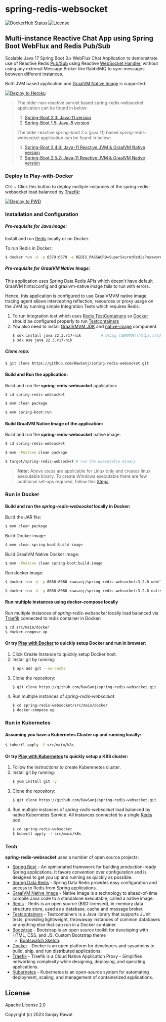 # spring-redis-websocket

[![DockerHub Status](https://github.com/RawSanj/spring-redis-websocket/workflows/DockerHub/badge.svg)](https://github.com/RawSanj/spring-redis-websocket/actions?query=workflow%3ADockerHub) [![License](https://img.shields.io/badge/license-Apache%202-blue?style=flat-square&logo=appveyor)](https://github.com/RawSanj/spring-redis-websocket/blob/master/LICENSE)

## Multi-instance Reactive Chat App using Spring Boot WebFlux and Redis Pub/Sub

Scalable Java 17 Spring Boot 3.x WebFlux Chat Application to demonstrate use of Reactive Redis [Pub/Sub] using
Reactive [WebSocket Handler], without using any external Message Broker like RabbitMQ to sync messages between different
instances.

Both JVM based application and [GraalVM Native Image] is supported.

[![Deploy to Heroku](https://www.herokucdn.com/deploy/button.png)](https://heroku.com/deploy/?template=https://github.com/RawSanj/spring-redis-websocket/tree/spring-boot-web-2.3)

> The older non-reactive servlet based spring-redis-websocket application can be found in below:
>1. [Spring-Boot 2.3: Java-11 version](https://github.com/RawSanj/spring-redis-websocket/tree/spring-boot-web-2.3)
>2. [Spring-Boot 1.5: Java-8 version](https://github.com/RawSanj/spring-redis-websocket/tree/spring-boot-1.5.x)

> The older reactive spring-boot 2.x (java 11) based spring-redis-websocket application can be found in below:
>1. [Spring-Boot 2.4.6: Java-11 Reactive JVM & GraalVM Native version](https://github.com/RawSanj/spring-redis-websocket/tree/spring-boot-webflux-graal-native-2.4.6)
>2. [Spring-Boot 2.5.2: Java-11 Reactive JVM & GraalVM Native version](https://github.com/RawSanj/spring-redis-websocket/tree/spring-boot-webflux-graal-native-2.5.2)

### Deploy to Play-with-Docker

Ctrl + Click this button to deploy multiple instances of the spring-redis-websocket load balanced by [Traefik]:

[![Deploy to PWD](deploy-to-pwd.png)](https://labs.play-with-docker.com/?stack=https://raw.githubusercontent.com/RawSanj/spring-redis-websocket/master/src/main/docker/docker-compose.yml)

### Installation and Configuration

##### Pre-requisite for Java Image:
Install and run [Redis] locally or on Docker.

To run Redis in Docker:
```sh
$ docker run -d -p 6379:6379 -e REDIS_PASSWORD=SuperSecretRedisPassword bitnami/redis:7.2.3
```

##### Pre-requisite for GraalVM Native Image:
This application uses Spring Data Redis APIs which doesn't have default GraalVM hints/config and graalvm-native image fails to run with errors.

Hence, this application is configured to use GraalVMVM native image tracing agent allows intercepting reflection, resources or proxy usage on the JVM by running simple Integration Tests which requires Redis.

1. To run integration test which uses [Redis TestContainers](https://www.testcontainers.org/supported_docker_environment) so [Docker] should be configured properly to run [Testcontainers]
2. You also need to install [GraalVMVM JDK](https://github.com/graalvm/graalvm-ce-builds/releases/tag/vm-22.3.0) and [native-image](https://www.graalvm.org/reference-manual/native-image) component:
   ```sh
   $ sdk install java 22.3.r17-nik         # Using [SDKMAN](https://sdkman.io/jdks) install GraalVMVM distribution of JDK
   $ sdk use java 22.3.r17-nik
   ```

##### Clone repo:
```sh
$ git clone https://github.com/RawSanj/spring-redis-websocket.git
```

#### Build and Run the application:

Build and run the **spring-redis-websocket** application:
```sh
$ cd spring-redis-websocket

$ mvn clean package

$ mvn spring-boot:run
```

#### Build GraalVM Native Image of the application:

Build and run the **spring-redis-websocket** native image:
```sh
$ cd spring-redis-websocket

$ mvn -Pnative clean package

$ target/spring-redis-websocket # run the executable binary
```

> **Note:** Above steps are applicable for Linux only and creates linux executable binary. To create Windows executable there are few additional set-ups required, follow this [Steps](https://www.graalvm.org/docs/getting-started/windows).

### Run in Docker

#### Build and run the *spring-redis-websocket* locally in Docker:

Build the JAR file:

```sh
$ mvn clean package
```

Build Docker image:

```sh
$ mvn clean spring-boot:build-image
```

Build GraalVM Native Docker image:

```sh
$ mvn -Pnative clean spring-boot:build-image
```

Run docker image:

```sh
$ docker run -d -p 8080:8080 rawsanj/spring-redis-websocket:3.2.0-webflux # JVM based Docker Image

$ docker run -d -p 8080:8080 rawsanj/spring-redis-websocket:3.2.0-native  # GraalVM Native Image based Docker Image
```

#### Run multiple instances using docker-compose locally

Run multiple instances of *spring-redis-websocket* locally load balanced via [Traefik] connected to redis container in Docker:

```sh
$ cd src/main/docker
$ docker-compose up
```

#### Or try [Play with Docker] to quickly setup Docker and run in browser:
1. Click Create Instance to quickly setup Docker host.
2. Install git by running: 
	```sh
	$ apk add git --no-cache
	```
3. Clone the repository:
	```sh
	$ git clone https://github.com/RawSanj/spring-redis-websocket.git
	```
4. Run multiple instances of *spring-redis-websocket*:
	```sh
	$ cd spring-redis-websocket/src/main/docker
	$ docker-compose up
	```

### Run in Kubernetes

#### Assuming you have a Kubernetes Cluster up and running locally:

```sh
$ kubectl apply -f src/main/k8s
```

#### Or try [Play with Kubernetes] to quickly setup a K8S cluster:
1. Follow the instructions to create Kuberenetes cluster.
2. Install git by running: 
	```sh
	$ yum install git -y
	```
3. Clone the repository:
	```sh
	$ git clone https://github.com/RawSanj/spring-redis-websocket.git
	```
4. Run multiple instances of *spring-redis-websocket* load balanced by native Kubernetes Service. All instances
   connected to a single [Redis] pod.
	```sh
	$ cd spring-redis-websocket
	$ kubectl apply -f src/main/k8s
	```
### Tech

**spring-redis-websocket** uses a number of open source projects:

* [Spring Boot] - An opinionated framework for building production-ready Spring applications. It favors convention over
  configuration and is designed to get you up and running as quickly as possible.
* [Spring Data Redis] - Spring Data Redis provides easy configuration and access to Redis from Spring applications.
* [GraalVM Native Image] - Native Image is a technology to ahead-of-time compile Java code to a standalone executable,
  called a native image.
* [Redis] - Redis is an open source (BSD licensed), in-memory data structure store, used as a database, cache and
  message broker.
* [Testcontainers] - Testcontainers is a Java library that supports JUnit tests, providing lightweight, throwaway
  instances of common databases or anything else that can run in a Docker container.
* [Bootstrap] - Bootstrap is an open source toolkit for developing with HTML, CSS, and JS. Custom Bootstrap theme
	- [Bootswatch Sketch].
* [Docker] - Docker is an open platform for developers and sysadmins to build, ship, and run distributed applications.
* [Traefik] - Traefik is a Cloud Native Application Proxy - Simplifies networking complexity while designing, deploying, and operating applications.
* [Kubernetes] - Kubernetes is an open-source system for automating deployment, scaling, and management of containerized
  applications.

License
----

Apache License 2.0

Copyright (c) 2023 Sanjay Rawat

[//]: #

[Spring Boot]:<https://projects.spring.io/spring-boot>

[Redis]: <https://redis.io>

[Runtime]: <https://github.com/kubeless/kubeless/blob/master/docs/runtimes.md#custom-runtime-alpha>

[Spring Data Redis]: <https://projects.spring.io/spring-data-redis>

[GraalVM Native Image]: <https://www.graalvm.org/reference-manual/native-image>

[Testcontainers]: <https://www.testcontainers.org>

[Bootstrap]: <https://getbootstrap.com>

[Bootswatch Sketch]: <https://bootswatch.com/sketchy>

[Docker]: <https://www.docker.com>

[Traefik]: <https://traefik.io/traefik>

[Kubernetes]: <https://kubernetes.io>

[Pub/Sub]: <https://redis.io/topics/pubsub>

[WebSocket Handler]: <https://docs.spring.io/spring/docs/current/spring-framework-reference/web-reactive.html#webflux-websockethandler>

[Play with Kubernetes]: <https://labs.play-with-k8s.com>

[Play with Docker]: <https://labs.play-with-docker.com>
